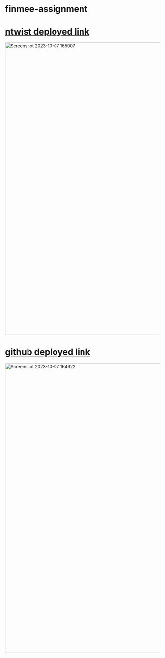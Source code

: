 # finmee-assignment
<h1><a target="_blank" href="https://ntwist-19a3bf.netlify.app/" >ntwist deployed link</a></h1>
<img width="949" alt="Screenshot 2023-10-07 165007" src="https://github.com/santoshy1101/finmee-assignment/assets/107991675/5432891d-e8d7-407c-89bb-4a539c34d74d">
<h1><a target="_blank" href="https://github-92cabd.netlify.app/">github deployed link</a></h1>
<img width="940" alt="Screenshot 2023-10-07 164622" src="https://github.com/santoshy1101/finmee-assignment/assets/107991675/28107434-9d80-4c6b-bf71-9af3b1155e02">
